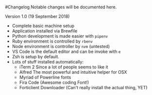 #Changelog
Notable changes will be documented here.

Version 1.0 (19 September 2018)
- Complete basic machine setup
- Application installed via Brewfile
- Python development is made easier with `pipenv`
- Ruby environment is controlled by `rbenv`
- Node environment is controller by `nvm` (untested)
- VS Code is the default editor and can be invoke with `e`
- Zsh is setup by default.  
- Lots of stuff installed automatically:
    - iTerm 2 Since a lot of people seems to like it
    - Alfred The most powerful and intuitive helper for OSX
    - Myriad of Powerline fonts
    - Fira Code (Awesome coding Font!)
    - Forticlient Downloader (Can't really install the actual thing, YET)
